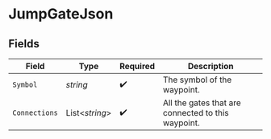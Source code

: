 # JumpGateJson


## Fields

| Field                                              | Type                                               | Required                                           | Description                                        |
| -------------------------------------------------- | -------------------------------------------------- | -------------------------------------------------- | -------------------------------------------------- |
| `Symbol`                                           | *string*                                           | :heavy_check_mark:                                 | The symbol of the waypoint.                        |
| `Connections`                                      | List<*string*>                                     | :heavy_check_mark:                                 | All the gates that are connected to this waypoint. |